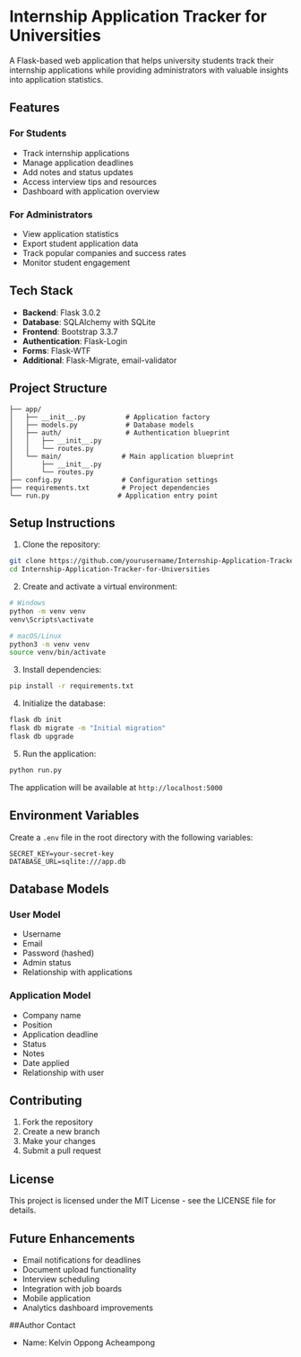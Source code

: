 # Internship Application Tracker for Universities

A Flask-based web application that helps university students track their internship applications while providing administrators with valuable insights into application statistics.

## Features

### For Students
- Track internship applications
- Manage application deadlines
- Add notes and status updates
- Access interview tips and resources
- Dashboard with application overview

### For Administrators
- View application statistics
- Export student application data
- Track popular companies and success rates
- Monitor student engagement

## Tech Stack

- **Backend**: Flask 3.0.2
- **Database**: SQLAlchemy with SQLite
- **Frontend**: Bootstrap 3.3.7
- **Authentication**: Flask-Login
- **Forms**: Flask-WTF
- **Additional**: Flask-Migrate, email-validator

## Project Structure

```
├── app/
│   ├── __init__.py          # Application factory
│   ├── models.py            # Database models
│   ├── auth/                # Authentication blueprint
│   │   ├── __init__.py
│   │   └── routes.py
│   └── main/               # Main application blueprint
│       ├── __init__.py
│       └── routes.py
├── config.py               # Configuration settings
├── requirements.txt        # Project dependencies
└── run.py                 # Application entry point
```

## Setup Instructions

1. Clone the repository:
```bash
git clone https://github.com/yourusername/Internship-Application-Tracker-for-Universities.git
cd Internship-Application-Tracker-for-Universities
```

2. Create and activate a virtual environment:
```bash
# Windows
python -m venv venv
venv\Scripts\activate

# macOS/Linux
python3 -m venv venv
source venv/bin/activate
```

3. Install dependencies:
```bash
pip install -r requirements.txt
```

4. Initialize the database:
```bash
flask db init
flask db migrate -m "Initial migration"
flask db upgrade
```

5. Run the application:
```bash
python run.py
```

The application will be available at `http://localhost:5000`

## Environment Variables

Create a `.env` file in the root directory with the following variables:
```
SECRET_KEY=your-secret-key
DATABASE_URL=sqlite:///app.db
```

## Database Models

### User Model
- Username
- Email
- Password (hashed)
- Admin status
- Relationship with applications

### Application Model
- Company name
- Position
- Application deadline
- Status
- Notes
- Date applied
- Relationship with user

## Contributing

1. Fork the repository
2. Create a new branch
3. Make your changes
4. Submit a pull request

## License

This project is licensed under the MIT License - see the LICENSE file for details.

## Future Enhancements

- Email notifications for deadlines
- Document upload functionality
- Interview scheduling
- Integration with job boards
- Mobile application
- Analytics dashboard improvements 

##Author Contact
- Name: Kelvin Oppong Acheampong